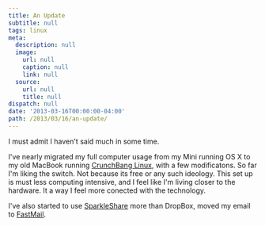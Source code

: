 ```yaml
---
title: An Update
subtitle: null
tags: linux
meta:
  description: null
  image:
    url: null
    caption: null
    link: null
  source:
    url: null
    title: null
dispatch: null
date: '2013-03-16T00:00:00-04:00'
path: /2013/03/16/an-update/
---
```


I must admit I haven't said much in some time.

I've nearly migrated my full computer usage from my Mini running OS X to my old MacBook running [CrunchBang Linux][1], with a few modificatons. So far I'm liking the switch. Not because its free or any such ideology. This set up is must less computing intensive, and I feel like I'm living closer to the hardware. It a way I feel more conected with the technology.

I've also started to use [SparkleShare][2] more than DropBox, moved my email to [FastMail][3].

[1]: http://crunchbang.org/
[2]: http://sparkleshare.org/
[3]: https://www.fastmail.fm


